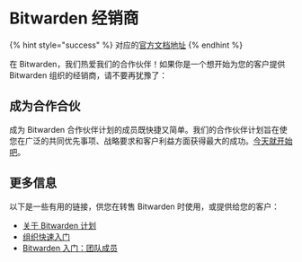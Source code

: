 # Bitwarden 经销商

{% hint style="success" %}
对应的[官方文档地址](https://bitwarden.com/help/bitwarden-resellers/)
{% endhint %}

在 Bitwarden，我们热爱我们的合作伙伴！如果你是一个想开始为您的客户提供 Bitwarden 组织的经销商，请不要再犹豫了：

## 成为合作合伙 <a href="#become-a-partner" id="become-a-partner"></a>

成为 Bitwarden 合作伙伴计划的成员既快捷又简单。我们的合作伙伴计划旨在使您在广泛的共同优先事项、战略要求和客户利益方面获得最大的成功。[今天就开始吧](https://bitwarden.com/partners/become-a-partner/)。

## 更多信息 <a href="#more-information" id="more-information"></a>

以下是一些有用的链接，供您在转售 Bitwarden 时使用，或提供给您的客户：

* [关于 Bitwarden 计划](../../plans-and-pricing/about-bitwarden-plans.md#business-plans)
* [组织快速入门](../../admin-console/organizations-quick-start.md)
* [Bitwarden 入门：团队成员](../../miscellaneous/get-started-team-member.md)
